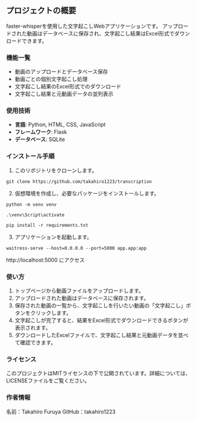 ## プロジェクトの概要
faster-whisperを使用した文字起こしWebアプリケーションです。
アップロードされた動画はデータベースに保存され、文字起こし結果はExcel形式でダウンロードできます。

### 機能一覧

- 動画のアップロードとデータベース保存
- 動画ごとの個別文字起こし処理
- 文字起こし結果のExcel形式でのダウンロード
- 文字起こし結果と元動画データの並列表示

### 使用技術

- **言語**: Python, HTML, CSS, JavaScript
- **フレームワーク**: Flask
- **データベース**: SQLite

### インストール手順

1. このリポジトリをクローンします。
```
git clone https://github.com/takahiro1223/transcription
```

2. 仮想環境を作成し、必要なパッケージをインストールします。
```
python -m venv venv
```
```
.\venv\Script\activate
```
```
pip install -r requirements.txt
```
3. アプリケーションを起動します。
```
waitress-serve --host=0.0.0.0 --port=5000 app.app:app
```
http://localhost:5000 にアクセス

### 使い方

1. トップページから動画ファイルをアップロードします。
2. アップロードされた動画はデータベースに保存されます。
3. 保存された動画の一覧から、文字起こしを行いたい動画の「文字起こし」ボタンをクリックします。
4. 文字起こしが完了すると、結果をExcel形式でダウンロードできるボタンが表示されます。
5. ダウンロードしたExcelファイルで、文字起こし結果と元動画データを並べて確認できます。

### ライセンス

このプロジェクトはMITライセンスの下で公開されています。詳細については、LICENSEファイルをご覧ください。

### 作者情報

名前：Takahiro Furuya
GitHub：takahiro1223
